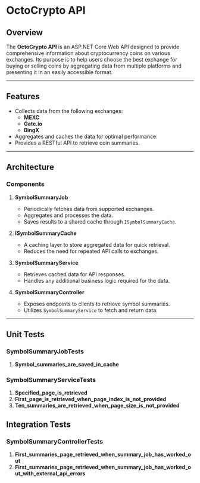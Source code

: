 # OctoCrypto API

## Overview

The **OctoCrypto API** is an ASP.NET Core Web API designed to provide comprehensive information about cryptocurrency coins on various exchanges. Its purpose is to help users choose the best exchange for buying or selling coins by aggregating data from multiple platforms and presenting it in an easily accessible format.

---

## Features

- Collects data from the following exchanges:
  - **MEXC**
  - **Gate.io**
  - **BingX**
- Aggregates and caches the data for optimal performance.
- Provides a RESTful API to retrieve coin summaries.

---

## Architecture

### **Components**

1. **SymbolSummaryJob**  
   - Periodically fetches data from supported exchanges.  
   - Aggregates and processes the data.  
   - Saves results to a shared cache through `ISymbolSummaryCache`.

2. **ISymbolSummaryCache**  
   - A caching layer to store aggregated data for quick retrieval.  
   - Reduces the need for repeated API calls to exchanges.

3. **SymbolSummaryService**  
   - Retrieves cached data for API responses.  
   - Handles any additional business logic required for the data.

4. **SymbolSummaryController**  
   - Exposes endpoints to clients to retrieve symbol summaries.  
   - Utilizes `SymbolSummaryService` to fetch and return data.

---

## Unit Tests

### **SymbolSummaryJobTests**

1. **Symbol_summaries_are_saved_in_cache**

### **SymbolSummaryServiceTests**

1. **Specified_page_is_retrieved**
2. **First_page_is_retrieved_when_page_index_is_not_provided**
3. **Ten_summaries_are_retrieved_when_page_size_is_not_provided**

## Integration Tests

### **SymbolSummaryControllerTests**

1. **First_summaries_page_retrieved_when_summary_job_has_worked_out**  
2. **First_summaries_page_retrieved_when_summary_job_has_worked_out_with_external_api_errors**  
